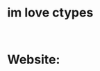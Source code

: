   <h1>im love ctypes</h1>
</br>
<h1> Website: </h1>
<center>
<a href="https://pythaxprivate.net/ci/pyth.png">
  <img src="">
</a>
</center>
